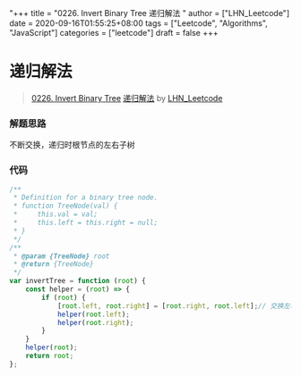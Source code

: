 "+++
title = "0226. Invert Binary Tree 递归解法 "
author = ["LHN_Leetcode"]
date = 2020-09-16T01:55:25+08:00
tags = ["Leetcode", "Algorithms", "JavaScript"]
categories = ["leetcode"]
draft = false
+++

# 递归解法

> [0226. Invert Binary Tree](https://leetcode-cn.com/problems/invert-binary-tree/)
> [递归解法](https://leetcode-cn.com/problems/invert-binary-tree/solution/di-gui-jie-fa-by-lhn_leetcode/) by [LHN_Leetcode](https://leetcode-cn.com/u/lhn_leetcode/)

### 解题思路
不断交换，递归时根节点的左右子树

### 代码

```javascript
/**
 * Definition for a binary tree node.
 * function TreeNode(val) {
 *     this.val = val;
 *     this.left = this.right = null;
 * }
 */
/**
 * @param {TreeNode} root
 * @return {TreeNode}
 */
var invertTree = function (root) {
    const helper = (root) => {
        if (root) {
            [root.left, root.right] = [root.right, root.left];// 交换左右子树
            helper(root.left);
            helper(root.right);
        }
    }
    helper(root);
    return root;
};
```
